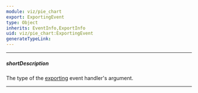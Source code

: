 ```yaml
---
module: viz/pie_chart
export: ExportingEvent
type: Object
inherits: EventInfo,ExportInfo
uid: viz/pie_chart:ExportingEvent
generateTypeLink: 
---
```

---
##### shortDescription
The type of the [exporting]({basewidgetpath}/Events/#exporting) event handler's argument.

---
<!-- Description goes here -->